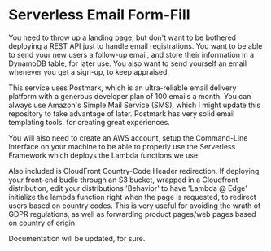 # Serverless Email Form-Fill

You need to throw up a landing page, but don't want to be bothered deploying a REST API just to handle email registrations. You want to be able to send your new users a follow-up email, and store their information in a DynamoDB table, for later use. You also want to send yourself an email whenever you get a sign-up, to keep appraised.

This service uses Postmark, which is an ultra-reliable email delivery platform with a generous developer plan of 100 emails a month. You can always use Amazon's Simple Mail Service (SMS), which I might update this repository to take advantage of later. Postmark has very solid email templating tools, for creating great experiences.

You will also need to create an AWS account, setup the Command-Line Interface on your machine to be able to properly use the Serverless Framework which deploys the Lambda functions we use.

Also included is CloudFront Country-Code Header redirection. If deploying your front-end budle through an S3 bucket, wrapped in a Cloudfront distribution, edit your distributions 'Behavior' to have 'Lambda @ Edge' initialize the lambda function right when the page is requested, to redirect users based on country codes. This is very useful for avoiding the wrath of GDPR regulations, as well as forwarding product pages/web pages based on country of origin.

Documentation will be updated, for sure.
